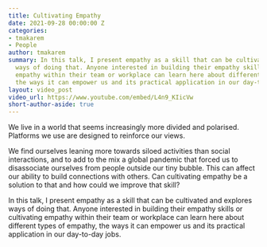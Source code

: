 ```yaml
---
title: Cultivating Empathy
date: 2021-09-28 00:00:00 Z
categories:
- tmakarem
- People
author: tmakarem
summary: In this talk, I present empathy as a skill that can be cultivated and explores
  ways of doing that. Anyone interested in building their empathy skills or cultivating
  empathy within their team or workplace can learn here about different types of empathy,
  the ways it can empower us and its practical application in our day-to-day jobs.
layout: video_post
video_url: https://www.youtube.com/embed/L4n9_KIicVw
short-author-aside: true
---
```


We live in a world that seems increasingly more divided and polarised. Platforms we use are designed to reinforce our views.

We find ourselves leaning more towards siloed activities than social interactions, and to add to the mix a global pandemic that forced us to disassociate ourselves from people outside our tiny bubble. This can affect our ability to build connections with others. Can cultivating empathy be a solution to that and how could we improve that skill?

In this talk, I present empathy as a skill that can be cultivated and explores ways of doing that. Anyone interested in building their empathy skills or cultivating empathy within their team or workplace can learn here about different types of empathy, the ways it can empower us and its practical application in our day-to-day jobs.
